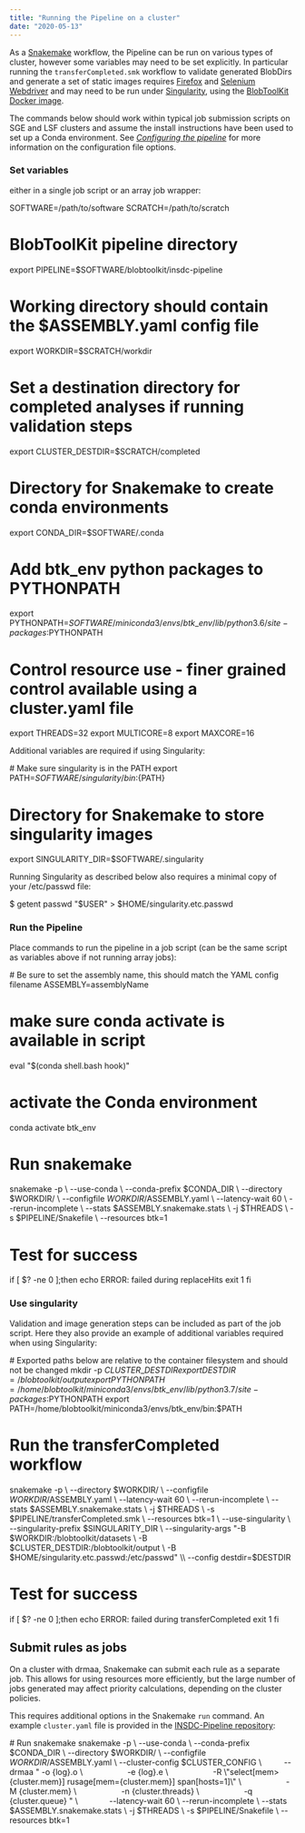 ```yaml
---
title: "Running the Pipeline on a cluster"
date: "2020-05-13"
---
```


As a [Snakemake](https://snakemake.readthedocs.io/en/stable/) workflow, the Pipeline can be run on various types of cluster, however some variables may need to be set explicitly. In particular running the `transferCompleted.smk` workflow to validate generated BlobDirs and generate a set of static images requires [Firefox](https://www.mozilla.org/en-GB/firefox/new/) and [Selenium Webdriver](https://www.selenium.dev/projects/) and may need to be run under [Singularity](https://sylabs.io/docs/), using the [BlobToolKit Docker image](https://hub.docker.com/r/genomehubs/blobtoolkit).

The commands below should work within typical job submission scripts on SGE and LSF clusters and assume the install instructions have been used to set up a Conda environment. See [_Configuring the pipeline_](https://blobtoolkit.genomehubs.org/pipeline/pipeline-tutorials/configuring-the-pipeline/) for more information on the configuration file options.

### Set variables

either in a single job script or an array job wrapper:

SOFTWARE=/path/to/software
SCRATCH=/path/to/scratch

# BlobToolKit pipeline directory
export PIPELINE=$SOFTWARE/blobtoolkit/insdc-pipeline

# Working directory should contain the $ASSEMBLY.yaml config file
export WORKDIR=$SCRATCH/workdir

# Set a destination directory for completed analyses if running validation steps
export CLUSTER\_DESTDIR=$SCRATCH/completed

# Directory for Snakemake to create conda environments
export CONDA\_DIR=$SOFTWARE/.conda

# Add btk\_env python packages to PYTHONPATH
export PYTHONPATH=$SOFTWARE/miniconda3/envs/btk\_env/lib/python3.6/site-packages:$PYTHONPATH

# Control resource use - finer grained control available using a cluster.yaml file
export THREADS=32
export MULTICORE=8
export MAXCORE=16

Additional variables are required if using Singularity:

\# Make sure singularity is in the PATH
export PATH=$SOFTWARE/singularity/bin:${PATH}

# Directory for Snakemake to store singularity images
export SINGULARITY\_DIR=$SOFTWARE/.singularity

Running Singularity as described below also requires a minimal copy of your /etc/passwd file:

$ getent passwd "$USER" > $HOME/singularity.etc.passwd

### Run the Pipeline

Place commands to run the pipeline in a job script (can be the same script as variables above if not running array jobs):

\# Be sure to set the assembly name, this should match the YAML config filename
ASSEMBLY=assemblyName

# make sure conda activate is available in script
eval "$(conda shell.bash hook)"

# activate the Conda environment
conda activate btk\_env

# Run snakemake
snakemake -p \\
          --use-conda \\
          --conda-prefix $CONDA\_DIR \\
          --directory $WORKDIR/ \\
          --configfile $WORKDIR/$ASSEMBLY.yaml \\
          --latency-wait 60 \\
          --rerun-incomplete \\
          --stats $ASSEMBLY.snakemake.stats \\
          -j $THREADS \\
          -s $PIPELINE/Snakefile \\
          --resources btk=1

# Test for success
if \[ $? -ne 0 \];then
  echo ERROR: failed during replaceHits
  exit 1
fi

### Use singularity

Validation and image generation steps can be included as part of the job script. Here they also provide an example of additional variables required when using Singularity:

\# Exported paths below are relative to the container filesystem and should not be changed
mkdir -p $CLUSTER\_DESTDIR
export DESTDIR=/blobtoolkit/output
export PYTHONPATH=/home/blobtoolkit/miniconda3/envs/btk\_env/lib/python3.7/site-packages:$PYTHONPATH
export PATH=/home/blobtoolkit/miniconda3/envs/btk\_env/bin:$PATH

# Run the transferCompleted workflow
snakemake -p \\
          --directory $WORKDIR/ \\
          --configfile $WORKDIR/$ASSEMBLY.yaml \\
          --latency-wait 60 \\
          --rerun-incomplete \\
          --stats $ASSEMBLY.snakemake.stats \\
          -j $THREADS \\
          -s $PIPELINE/transferCompleted.smk \\
          --resources btk=1 \\
          --use-singularity \\
          --singularity-prefix $SINGULARITY\_DIR \\
          --singularity-args "-B $WORKDIR:/blobtoolkit/datasets \\
                              -B $CLUSTER\_DESTDIR:/blobtoolkit/output \\
                              -B $HOME/singularity.etc.passwd:/etc/passwd" \\
          --config destdir=$DESTDIR

# Test for success
if \[ $? -ne 0 \];then
  echo ERROR: failed during transferCompleted
  exit 1
fi

## Submit rules as jobs

On a cluster with drmaa, Snakemake can submit each rule as a separate job. This allows for using resources more efficiently, but the large number of jobs generated may affect priority calculations, depending on the cluster policies.

This requires additional options in the Snakemake `run` command. An example `cluster.yaml` file is provided in the [INSDC-Pipeline repository](https://github.com/blobtoolkit/insdc-pipeline):

\# Run snakemake
snakemake -p \\
          --use-conda \\
          --conda-prefix $CONDA\_DIR \\
          --directory $WORKDIR/ \\
          --configfile $WORKDIR/$ASSEMBLY.yaml \\
          --cluster-config $CLUSTER\_CONFIG \\
          --drmaa " -o {log}.o \\
                    -e {log}.e \\
                    -R \\"select\[mem>{cluster.mem}\] rusage\[mem={cluster.mem}\] span\[hosts=1\]\\" \\
                    -M {cluster.mem} \\
                    -n {cluster.threads} \\
                    -q {cluster.queue} " \\
              --latency-wait 60 \\
          --rerun-incomplete \\
          --stats $ASSEMBLY.snakemake.stats \\
          -j $THREADS \\
          -s $PIPELINE/Snakefile \\
          --resources btk=1
